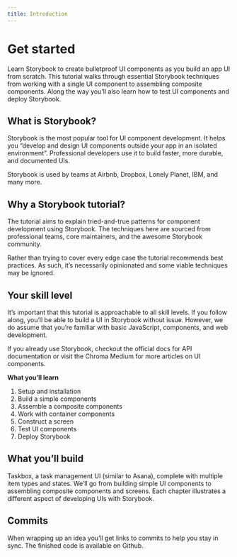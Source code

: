 ```yaml
---
title: Introduction
---
```


# Get started

Learn Storybook to create bulletproof UI components as you build an app UI from scratch. This tutorial walks through essential Storybook techniques from working with a single UI component to assembling composite components. Along the way you’ll also learn how to test UI components and deploy Storybook.

## What is Storybook?

Storybook is the most popular tool for UI component development. It helps you “develop and design UI components outside your app in an isolated environment”. Professional developers use it to build faster, more durable, and documented UIs.

Storybook is used by teams at Airbnb, Dropbox, Lonely Planet, IBM, and many more.

## Why a Storybook tutorial?

The tutorial aims to explain tried-and-true patterns for component development using Storybook. The techniques here are sourced from professional teams, core maintainers, and the awesome Storybook community.

Rather than trying to cover every edge case the tutorial recommends best practices. As such, it’s necessarily opinionated and some viable techniques may be ignored.

## Your skill level

It’s important that this tutorial is approachable to all skill levels. If you follow along, you’ll be able to build a UI in Storybook without issue. However, we do assume that you’re familiar with basic JavaScript, components, and web development.

If you already use Storybook, checkout the official docs for API documentation or visit the Chroma Medium for more articles on UI components.

**What you’ll learn**

1.  Setup and installation
2.  Build a simple components
3.  Assemble a composite components
4.  Work with container components
5.  Construct a screen
6.  Test UI components
7.  Deploy Storybook

## What you’ll build

Taskbox, a task management UI (similar to Asana), complete with multiple item types and states. We’ll go from building simple UI components to assembling composite components and screens. Each chapter illustrates a different aspect of developing UIs with Storybook.

## Commits

When wrapping up an idea you’ll get links to commits to help you stay in sync. The finished code is available on Github.
